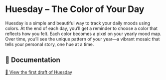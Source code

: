 # Huesday – The Color of Your Day
Huesday is a simple and beautiful way to track your daily moods using colors. At the end of each day, you’ll get a reminder to choose a color that reflects how you felt. Each color becomes a pixel on your yearly mood map. Over time, you’ll see the unique pattern of your year—a vibrant mosaic that tells your personal story, one hue at a time.

## 📘 Documentation

[📄 View the first draft of Huesday](Huesday/HuesDay_UI_FIRST_DRAFT.pdf)
